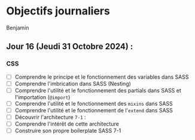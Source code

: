 # Objectifs journaliers

Benjamin

## Jour 16 (Jeudi 31 Octobre 2024) :

### CSS

- [ ] Comprendre le principe et le fonctionnement des variables dans SASS
- [ ] Comprendre l'imbrication dans SASS (Nesting)
- [ ] Comprendre l'utilité et le fonctionnement des partials dans SASS et l'importation (`@import`)
- [ ] Comprendre l'utilité et le fonctionnement des `mixins` dans SASS
- [ ] Comprendre l'utilité et le fonctionnement de l'`extend` dans SASS
- [ ] Découvrir l'architecture `7-1` :
- [ ] Comprendre l'intérêt de cette architecture
- [ ] Construire son propre boilerplate SASS 7-1
